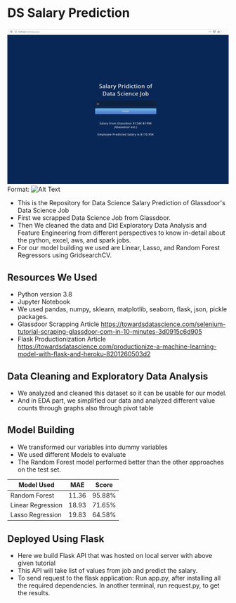 # DS Salary Prediction
![GitHub Logo](/image/sample_image.png)
Format: ![Alt Text](url)

* This is the Repository for Data Science Salary Prediction of Glassdoor's Data Science Job
* First we scrapped Data Science Job from Glassdoor.
* Then We cleaned the data and Did Exploratory Data Analysis and Feature Engineering from different perspectives to know in-detail about the python, excel, aws, and spark jobs.
* For our model building we used are  Linear, Lasso, and Random Forest Regressors using GridsearchCV.


## Resources We Used
* Python version 3.8
* Jupyter Notebook
* We used pandas, numpy, sklearn, matplotlib, seaborn, flask, json, pickle packages.
* Glassdoor Scrapping Article https://towardsdatascience.com/selenium-tutorial-scraping-glassdoor-com-in-10-minutes-3d0915c6d905
* Flask Productionization Article https://towardsdatascience.com/productionize-a-machine-learning-model-with-flask-and-heroku-8201260503d2


## Data Cleaning and Exploratory Data Analysis
* We analyzed and cleaned this dataset so it can be usable for our model.
* And in EDA part, we simplified our data and analyzed different value counts through graphs also through pivot table


## Model Building
* We transformed our variables into dummy variables
* We used different Models to evaluate
* The Random Forest model performed better than the other approaches on the test set. 

Model Used | MAE | Score
------------ | ------------- | -------------
Random Forest | 11.36 | 95.88%
Linear Regression | 18.93 | 71.65%
Lasso Regression | 19.83 | 64.58%


## Deployed Using Flask

* Here we build Flask API that was hosted on local server with above given tutorial
* This API will take list of values from job and predict the salary.
* To send request to the flask application:
    Run app.py, after installing all the required dependencies.
    In another terminal, run request.py, to get the results.



